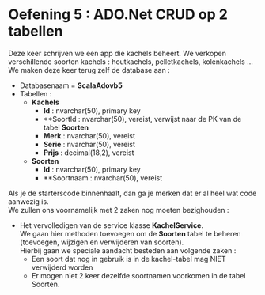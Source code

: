# Oefening 5 : ADO.Net CRUD op 2 tabellen  
  
Deze keer schrijven we een app die kachels beheert.  We verkopen verschillende soorten kachels : houtkachels, pelletkachels, kolenkachels ...  
We maken deze keer terug zelf de database aan :   
  * Databasenaam = **ScalaAdovb5**  
  * Tabellen : 
    * **Kachels**  
      * **Id** : nvarchar(50), primary key  
      * **SoortId : nvarchar(50), vereist, verwijst naar de PK van de tabel **Soorten**  
      * **Merk** : nvarchar(50), vereist  
      * **Serie** : nvarchar(50), vereist  
      * **Prijs** : decimal(18,2), vereist 
    * **Soorten**  
      * **Id** : nvarchar(50), primary key   
      * **Soortnaam : nvarchar(50), vereist  
      
Als je de starterscode binnenhaalt, dan ga je merken dat er al heel wat code aanwezig is.  
We zullen ons voornamelijk met 2 zaken nog moeten bezighouden : 
  * Het vervolledigen van de service klasse **KachelService**.  
    We gaan hier methoden toevoegen om de **Soorten** tabel te beheren (toevoegen, wijzigen en verwijderen van soorten).  
    Hierbij gaan we speciale aandacht besteden aan volgende zaken : 
    * Een soort dat nog in gebruik is in de kachel-tabel mag NIET verwijderd worden  
    * Er mogen niet 2 keer dezelfde soortnamen voorkomen in de tabel Soorten.  
